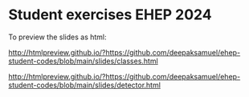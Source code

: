 # Student exercises EHEP 2024

To preview the slides as html:

http://htmlpreview.github.io/?https://github.com/deepaksamuel/ehep-student-codes/blob/main/slides/classes.html

http://htmlpreview.github.io/?https://github.com/deepaksamuel/ehep-student-codes/blob/main/slides/detector.html
